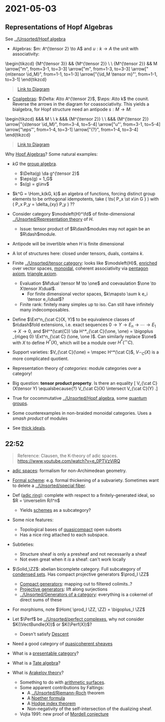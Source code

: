 # 2021-05-03

## Representations of Hopf Algebras

See [../Unsorted/Hopf algebra](../Unsorted/Hopf%20algebra.md)

- Algebras: $m: A^{\tensor 2} \to A$ and $u:k\to A$ the unit with associativity:

\begin{tikzcd}
	{M^{\tensor 3}} && {M^{\tensor 2}} \\
	\\
	{M^{\tensor 2}} && M
	\arrow["m", from=3-1, to=3-3]
	\arrow["m", from=1-3, to=3-3]
	\arrow["{m\tensor \id_M}", from=1-1, to=1-3]
	\arrow["{\id_M \tensor m}"', from=1-1, to=3-1]
\end{tikzcd}

> [Link to Diagram](https://q.uiver.app/?q=WzAsNCxbMCwwLCJNXntcXHRlbnNvciAzfSJdLFsyLDAsIk1ee1xcdGVuc29yIDJ9Il0sWzAsMiwiTV57XFx0ZW5zb3IgMn0iXSxbMiwyLCJNIl0sWzIsMywibSJdLFsxLDMsIm0iXSxbMCwxLCJtXFx0ZW5zb3IgXFxvbmUiXSxbMCwyLCJcXG9uZVxcdGVuc29yIG0iLDJdXQ==)


- [Coalgebras](Coalgebras): $\Delta: A\to A^{\tensor 2}$, $\eps: A\to k$ the counit.
  Reverse the arrows in the diagram for coassociativity.
  This yields a bialgebra, for Hopf structure need an antipode $s:M\to M$:

\begin{tikzcd}
	&&& M \\
	\\
	k &&& {M^{\tensor 2}} \\
	\\
	&&& {M^{\tensor 2}}
	\arrow["{s\tensor \id_M}", from=3-4, to=5-4]
	\arrow["u"', from=3-1, to=5-4]
	\arrow["\eps"', from=1-4, to=3-1]
	\arrow["{?}", from=1-4, to=3-4]
\end{tikzcd}


> [Link to Diagram](https://q.uiver.app/?q=WzAsNCxbMywwLCJNIl0sWzMsMiwiTV57XFx0ZW5zb3IgMn0iXSxbMyw0LCJNXntcXHRlbnNvciAyfSJdLFswLDIsImsiXSxbMSwyLCJzXFx0ZW5zb3IgXFxvbmUiXSxbMywyLCJ1IiwyXSxbMCwzLCJcXGVwcyIsMl0sWzAsMSwiPyJdXQ==)


Why [Hopf Algebras](../Unsorted/Hopf%20algebra.md)?
Some natural examples:

- $kG$ the [group algebra](group%20algebra).
  - $\Delta(g) \da g^{\tensor 2}$
  - $\eps(g) = 1_G$
  - $s(g) = g\inv$

- $k^G = \Hom_k(kG, k)$ an algebra of functions, forcing distinct group elements to be orthogonal idempotents, take  \( \ts{ P_x \st x\in G } \) with \( P_x P_y = \delta_{xy} P_y \) ??

- Consider category $\modsleft{H}^\fd$ of finite-dimensional [../Unsorted/Representation theory](../Unsorted/Representation%20theory.md) of $H$.
  - Issue: tensor product of $R\dash$modules may not again be an $R\dash$module.

- Antipode will be invertible when $H$ is finite dimensional

- A lot of structures here: closed under tensors, duals, contains $k$.

- Finite [../Unsorted/tensor category](../Unsorted/tensor%20category.md): looks like $\modsleft{H}$, [enriched](../Unsorted/Enriched%20category.md) over vector spaces, [monoidal](../Unsorted/Monoidal%20category.md), coherent associativity via [pentagon axiom](pentagon%20axiom), [triangle axiom](triangle%20axiom).

  - Evaluation $M\dual \tensor M \to \one$ and coevaulation $\one \to X\tensor X\dual$. 
    - For finite dimensional vector spaces, $k\mapsto \sum k e_i \tensor e_i\dual$?
  - Finite rank: finitely many simples up to iso.
    Can still have infinitely many indecomposables.

- Define $\Ext^n_{\cat C}(X, Y)$ to be equivalence classes of $n\dash$fold extensions, i.e. exact sequences $0 \to Y \to E_n \to \cdots \to E_1 \to X \to 0$, and $H^*(\cat{C}) \da H^*_{\cat C}(\one, \one) = \bigoplus _{n\geq 0} \Ext^n_{\cat C} (\one, \one )$.
  Can similarly replace $\one$ with $X$ to define $H^*(X)$, which will be a module over $H^*(\cat C)$.

- Support varieties: $V_{\cat C}(\one) = \mspec H^*(\cat C)$, $V_{\cat C}(X)$ is a more complicated quotient.

- Representation theory *of categories*: module categories over a category!

- Big question: **tensor product property**.
  Is there an equality
\[
V_{\cat C}(X\tensor Y) \equalsbecause{?} V_{\cat C}(X) \intersect V_{\cat C}(Y)
.\]

- True for cocommutative [../Unsorted/Hopf algebra](../Unsorted/Hopf%20algebra.md), some [quantum groups](quantum%20groups).
- Some counterexamples in non-braided monoidal categories.
  Uses a *smash product* of modules
- See [thick ideals](thick%20ideals).

## 22:52

> Reference: Clausen, the K-theory of adic spaces. <https://www.youtube.com/watch?v=e_0PTVzViRQ>

- [adic spaces](adic%20spaces): formalism for non-Archimedean geometry.
- [Formal scheme](Formal%20scheme): e.g. formal thickening of a subvariety.
  	Sometimes want to delete a [../Unsorted/special fiber](../Unsorted/special%20fiber.md).

- Def ([adic ring](adic%20ring)): complete with respect to a finitely-generated ideal, so $R = \inverselim R/I^n$
  - Yields [schemes](../Unsorted/scheme.md) as a subcategory?

- Some nice features:
  - Topological bases of [quasicompact](quasicompact) open subsets
  - Has a nice ring attached to each subspace.

- Subtleties:
  - Structure sheaf is only a presheaf and not necessarily a sheaf
  - Not even great when it *is* a sheaf: can't work locally

- $\Solid_\ZZ$: abelian bicomplete category.
  Full subcategory of [condensed sets](condensed%20sets).
  Has compact projective generators $\prod_I \ZZ$

  - [Compact generators](Compact%20generators): mapping out to filtered colimits..?
  - [Projective generators](Projective%20generators): lift along surjections
  - [../Unsorted/Generators of a category](../Unsorted/Generators%20of%20a%20category.md): everything is a cokernel of direct sums of these

- For morphisms, note $\Hom( \prod_I \ZZ, \ZZ) = \bigoplus_I \ZZ$

- Let $\Perf$ be [../Unsorted/perfect complexes](../Unsorted/perfect%20complexes.md), why not consider $K(\VectBundle(X))$ or $K(\Perf(X))$?
  - Doesn't satisfy [Descent](../Unsorted/descent.md)

- Need a good category of [quasicoherent sheaves](quasicoherent%20sheaves)

- What is a [presentable category](presentable%20category)?

- What is a [Tate algebra](Tate%20algebra)?

- What is [Arakelov theory](Arakelov%20theory)?
  - Something to do with [arithmetic surfaces](arithmetic%20surfaces).
  - Some apparent contributions by Faltings:
    - A [../Unsorted/Riemann-Roch](../Unsorted/Riemann-Roch.md) theorem
    - A [Noether formula](Noether%20formula)
    - A [Hodge index theorem](Hodge%20index%20theorem)
    - Non-negativity of the self-intersection of the dualizing sheaf.
  - Vojta 1991: new proof of [Mordell conjecture](Mordell%20conjecture)

